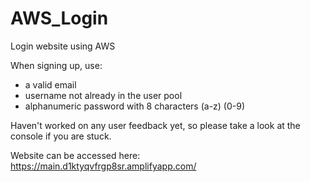 # AWS_Login
Login website using AWS

When signing up, use:
- a valid email
- username not already in the user pool
- alphanumeric password with 8 characters (a-z) (0-9)

Haven't worked on any user feedback yet, so please take a look at the console if you are stuck.

Website can be accessed here: https://main.d1ktyqvfrgp8sr.amplifyapp.com/
